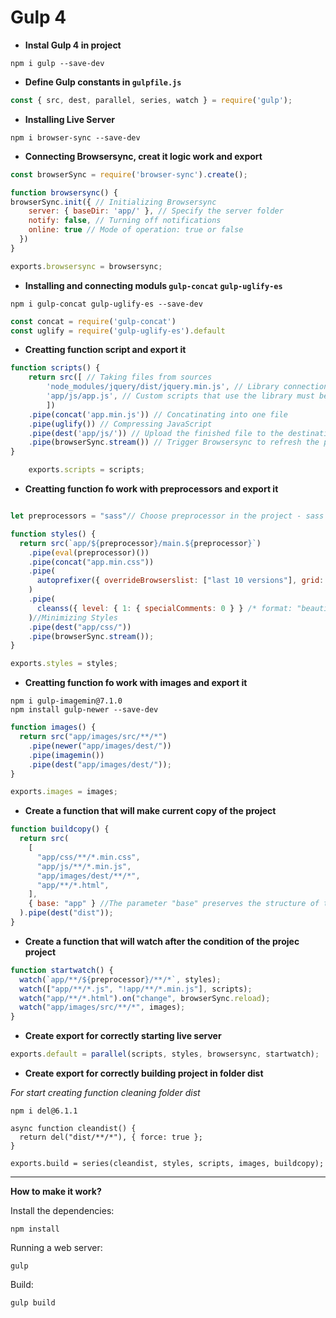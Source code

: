 # Gulp 4

- **Instal Gulp 4 in project**

```shell
npm i gulp --save-dev
```

- **Define Gulp constants in `gulpfile.js`**

```javascript
const { src, dest, parallel, series, watch } = require('gulp');
```

- **Installing  Live Server**

```shell
npm i browser-sync --save-dev
```

- **Connecting Browsersync, creat it logic work and export**

```javascript
const browserSync = require('browser-sync').create();

function browsersync() {
browserSync.init({ // Initializing Browsersync
	server: { baseDir: 'app/' }, // Specify the server folder
	notify: false, // Turning off notifications
	online: true // Mode of operation: true or false
  })
}

exports.browsersync = browsersync;
```

- **Installing and connecting moduls `gulp-concat` `gulp-uglify-es`**

``` shell
npm i gulp-concat gulp-uglify-es --save-dev
```

```javascript
const concat = require('gulp-concat')
const uglify = require('gulp-uglify-es').default
```
- **Creatting function script and export it**

```javascript
function scripts() {
	return src([ // Taking files from sources
		'node_modules/jquery/dist/jquery.min.js', // Library connection example
		'app/js/app.js', // Custom scripts that use the library must be connected at the end of the
		])
	.pipe(concat('app.min.js')) // Concatinating into one file
	.pipe(uglify()) // Compressing JavaScript
	.pipe(dest('app/js/')) // Upload the finished file to the destination folder
	.pipe(browserSync.stream()) // Trigger Browsersync to refresh the page
}

	exports.scripts = scripts;
```

- **Creatting function fo work with preprocessors and export it**
```javascript

let preprocessors = "sass"// Choose preprocessor in the project - sass or less

function styles() {
  return src(`app/${preprocessor}/main.${preprocessor}`)
    .pipe(eval(preprocessor)())
    .pipe(concat("app.min.css"))
    .pipe(
      autoprefixer({ overrideBrowserslist: ["last 10 versions"], grid: true })
    )
    .pipe(
      cleanss({ level: { 1: { specialComments: 0 } } /* format: "beautify" */ })
    )//Minimizing Styles
    .pipe(dest("app/css/"))
    .pipe(browserSync.stream());
}

exports.styles = styles;
```
- **Creatting function fo work with images and export it**

```shell
npm i gulp-imagemin@7.1.0
npm install gulp-newer --save-dev
```
```javascript
function images() {
  return src("app/images/src/**/*")
    .pipe(newer("app/images/dest/"))
    .pipe(imagemin())
    .pipe(dest("app/images/dest/"));
}

exports.images = images;
```


- **Create a function that will make current copy of the project**

```javascript
function buildcopy() {
  return src(
    [
      "app/css/**/*.min.css",
      "app/js/**/*.min.js",
      "app/images/dest/**/*",
      "app/**/*.html",
    ],
    { base: "app" } //The parameter "base" preserves the structure of the project when copying
  ).pipe(dest("dist")); 
}
```

- **Create a function that will watch after the condition of the projec project**

```javascript 
function startwatch() {
  watch(`app/**/${preprocessor}/**/*`, styles);
  watch(["app/**/*.js", "!app/**/*.min.js"], scripts);
  watch("app/**/*.html").on("change", browserSync.reload);
  watch("app/images/src/**/*", images);
}
```

- **Create export for correctly starting live server**

```javascript
exports.default = parallel(scripts, styles, browsersync, startwatch);
```

- **Create export for correctly building project in folder dist**

_For start creating function cleaning folder dist_

```shell
npm i del@6.1.1
```

```javasctipt
async function cleandist() {
  return del("dist/**/*"), { force: true };
}
```

```javasctipt
exports.build = series(cleandist, styles, scripts, images, buildcopy);
```

---
**How to make it work?**

Install the dependencies:
```shell
npm install
```
Running a web server:
```shell
gulp 
```
Build:
```shell
gulp build
```




